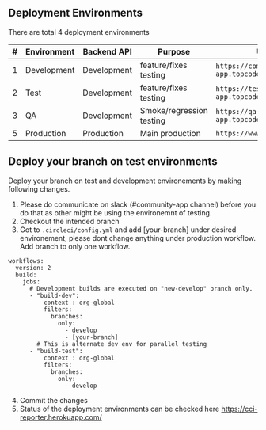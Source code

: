 ## Deployment Environments

There are total 4 deployment environments

| # | Environment  | Backend API |        Purpose           |                   URL                        |
| - | ------------ | ----------- | ------------------------ | -------------------------------------------- |
| 1 | Development  | Development | feature/fixes testing    | `https://community-app.topcoder-dev.com`     |
| 2 | Test         | Development | feature/fixes testing    | `https://test-community-app.topcoder-dev.com`|
| 3 | QA           | Development | Smoke/regression testing | `https://qa-community-app.topcoder-dev.com`  |
| 5 | Production   | Production  | Main production          | `https://www.topcoder.com`                   |


## Deploy your branch on test environments

Deploy your branch on test and development environements by making following changes. 

1. Please do communicate on slack (#community-app channel) before you do that as other might be using the environemnt of testing.
2. Checkout the intended branch
3. Got to `.circleci/config.yml` and add [your-branch] under desired environement, please dont change anything under production workflow. Add branch to only one workflow.

```
workflows:
  version: 2
  build:
    jobs:
      # Development builds are executed on "new-develop" branch only.
      - "build-dev":
          context : org-global
          filters:
            branches:
              only: 
                - develop
                - [your-branch]
        # This is alternate dev env for parallel testing
      - "build-test":
          context : org-global      
          filters:
            branches:
              only:
                - develop
```
4. Commit the changes
5. Status of the deployment environments can be checked here https://cci-reporter.herokuapp.com/
